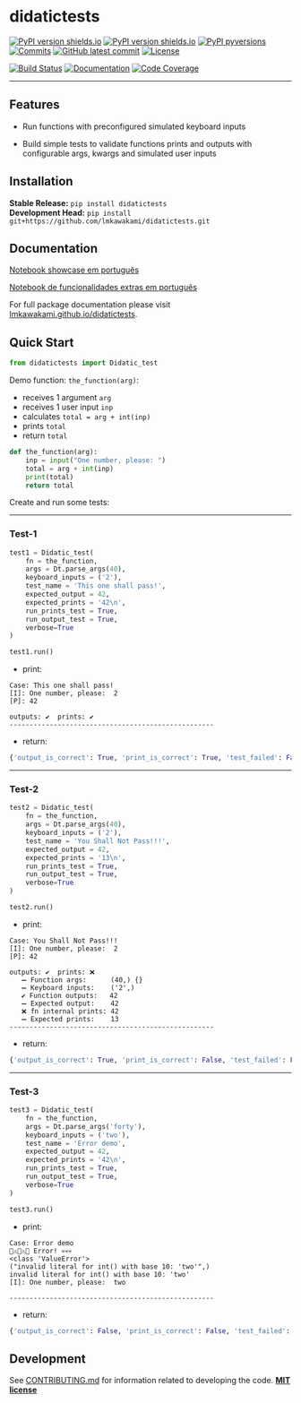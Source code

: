 # didatictests

[![PyPI version shields.io](https://img.shields.io/pypi/status/didatictests.svg)](https://pypi.org/project/didatictests/)
[![PyPI version shields.io](https://img.shields.io/pypi/v/didatictests.svg)](https://pypi.org/project/didatictests/)
[![PyPI pyversions](https://img.shields.io/pypi/pyversions/didatictests.svg)](https://pypi.org/project/didatictests/)
[![Commits](https://img.shields.io/github/commits-since/lmkawakami/didatictests/v0.0.1.svg)](https://github.com/lmkawakami/didatictests/commits/main)
[![GitHub latest commit](https://img.shields.io/github/last-commit/lmkawakami/didatictests/main)](https://github.com/lmkawakami/didatictests/commits/main)
[![License](https://img.shields.io/github/license/lmkawakami/didatictests.svg)](https://github.com/lmkawakami/didatictests/blob/main/LICENSE)

[![Build Status](https://github.com/lmkawakami/didatictests/workflows/Build%20Main/badge.svg)](https://github.com/lmkawakami/didatictests/actions)
[![Documentation](https://github.com/lmkawakami/didatictests/workflows/Documentation/badge.svg)](https://lmkawakami.github.io/didatictests/)
[![Code Coverage](https://codecov.io/gh/lmkawakami/didatictests/branch/main/graph/badge.svg)](https://codecov.io/gh/lmkawakami/didatictests)

---

## Features

-   Run functions with preconfigured simulated keyboard inputs

-   Build simple tests to validate functions prints and outputs with configurable args, kwargs and simulated user inputs

## Installation

**Stable Release:** `pip install didatictests`<br>
**Development Head:** `pip install git+https://github.com/lmkawakami/didatictests.git`

## Documentation

[Notebook showcase em português](notebooks/exemplos.ipynb)

[Notebook de funcionalidades extras em português](notebooks/brindes.ipynb)

For full package documentation please visit [lmkawakami.github.io/didatictests](https://lmkawakami.github.io/didatictests).
## Quick Start

```python
from didatictests import Didatic_test
```

Demo function: `the_function(arg)`:
  - receives 1 argument `arg`
  - receives 1 user input `inp`
  - calculates `total = arg + int(inp)`
  - prints `total`
  - return `total`

```python
def the_function(arg):
    inp = input("One number, please: ")
    total = arg + int(inp)
    print(total)
    return total
```

Create and run some tests:

---
### Test-1

```python
test1 = Didatic_test(
    fn = the_function,
    args = Dt.parse_args(40),
    keyboard_inputs = ('2'),
    test_name = 'This one shall pass!',
    expected_output = 42,
    expected_prints = '42\n',
    run_prints_test = True,
    run_output_test = True,
    verbose=True
)

test1.run()
```
- print:
```
Case: This one shall pass!
[I]: One number, please:  2
[P]: 42

outputs: ✔️  prints: ✔️
---------------------------------------------------
```
- return:
```python
{'output_is_correct': True, 'print_is_correct': True, 'test_failed': False, 'test_done': True}
```

---
### Test-2

```python
test2 = Didatic_test(
    fn = the_function,
    args = Dt.parse_args(40),
    keyboard_inputs = ('2'),
    test_name = 'You Shall Not Pass!!!',
    expected_output = 42,
    expected_prints = '13\n',
    run_prints_test = True,
    run_output_test = True,
    verbose=True
)

test2.run()
```
- print:
```
Case: You Shall Not Pass!!!
[I]: One number, please:  2
[P]: 42

outputs: ✔️  prints: ❌
   ➖ Function args:      (40,) {}
   ➖ Keyboard inputs:    ('2',)
   ✔️ Function outputs:   42
   ➖ Expected output:    42
   ❌ fn internal prints: 42
   ➖ Expected prints:    13
---------------------------------------------------
```
- return:
```python
{'output_is_correct': True, 'print_is_correct': False, 'test_failed': False, 'test_done': True}
```

---
### Test-3

```python
test3 = Didatic_test(
    fn = the_function,
    args = Dt.parse_args('forty'),
    keyboard_inputs = ('two'),
    test_name = 'Error demo',
    expected_output = 42,
    expected_prints = '42\n',
    run_prints_test = True,
    run_output_test = True,
    verbose=True
)

test3.run()
```
- print:
```
Case: Error demo
🚨⚠️🚨⚠️🚨 Error! 💀💀💀
<class 'ValueError'>
("invalid literal for int() with base 10: 'two'",)
invalid literal for int() with base 10: 'two'
[I]: One number, please:  two

---------------------------------------------------
```
- return:
```python
{'output_is_correct': False, 'print_is_correct': False, 'test_failed': True, 'test_done': False}
```

## Development

See [CONTRIBUTING.md](CONTRIBUTING.md) for information related to developing the code.
[**MIT license**](LICENSE)

